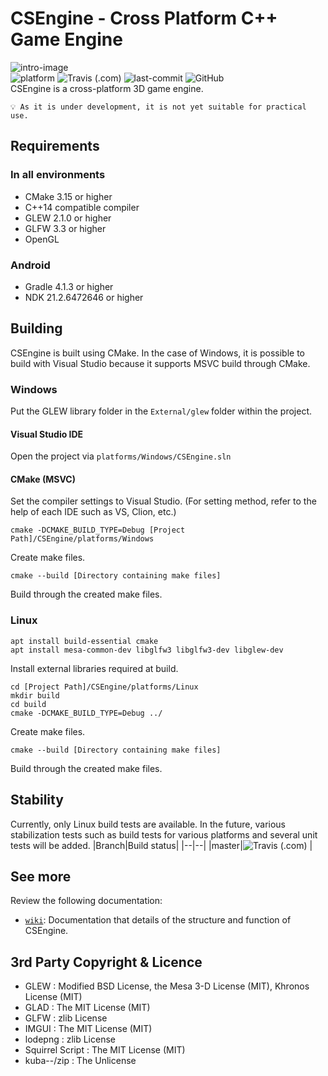 
# CSEngine - Cross Platform C++ Game Engine

![intro-image](https://s3.us-west-2.amazonaws.com/secure.notion-static.com/a90dcf3b-a8e6-4412-a31c-291bbaec8a39/Untitled.png?X-Amz-Algorithm=AWS4-HMAC-SHA256&X-Amz-Credential=AKIAT73L2G45O3KS52Y5/20210518/us-west-2/s3/aws4_request&X-Amz-Date=20210518T094537Z&X-Amz-Expires=86400&X-Amz-Signature=78641c0a61fa63e40a0c80dc3de451613ed84a9d6a638f7dbdcc3d9f292a3835&X-Amz-SignedHeaders=host&response-content-disposition=filename%20=%22Untitled.png%22)</br>
![platform](https://img.shields.io/badge/platform-windows_%7C_linux_%7C_android-00B274?style=flat-square) ![Travis (.com)](https://img.shields.io/travis/com/ounols/CSEngine?style=flat-square) ![last-commit](https://img.shields.io/github/last-commit/ounols/CSEngine?style=flat-square) ![GitHub](https://img.shields.io/github/license/ounols/CSEngine?style=flat-square) </br>
CSEngine is a cross-platform 3D game engine.

`💡 As it is under development, it is not yet suitable for practical use.`

## Requirements

### In all environments

* CMake 3.15 or higher
* C++14 compatible compiler
* GLEW 2.1.0 or higher
* GLFW 3.3 or higher
* OpenGL 

### Android

* Gradle 4.1.3 or higher
* NDK 21.2.6472646 or higher

## Building

CSEngine is built using CMake. In the case of Windows, it is possible to build with Visual Studio because it supports MSVC build through CMake.

### Windows

Put the GLEW library folder in the `External/glew` folder within the project.

#### Visual Studio IDE

Open the project via `platforms/Windows/CSEngine.sln`

#### CMake (MSVC)

Set the compiler settings to Visual Studio. (For setting method, refer to the help of each IDE such as VS, Clion, etc.)
</p>

    cmake -DCMAKE_BUILD_TYPE=Debug [Project Path]/CSEngine/platforms/Windows
Create make files.
</p>

	cmake --build [Directory containing make files]
Build through the created make files.

### Linux

    apt install build-essential cmake
    apt install mesa-common-dev libglfw3 libglfw3-dev libglew-dev
Install external libraries required at build. 
</p>

	cd [Project Path]/CSEngine/platforms/Linux
	mkdir build
	cd build
	cmake -DCMAKE_BUILD_TYPE=Debug ../
Create make files.
</p>


	cmake --build [Directory containing make files]
Build through the created make files.

## Stability

Currently, only Linux build tests are available. In the future, various stabilization tests such as build tests for various platforms and several unit tests will be added.
|Branch|Build status|
|--|--|
|master|![Travis (.com)](https://img.shields.io/travis/com/ounols/CSEngine?style=flat-square) |

## See more

Review the following documentation:
* [`wiki`](https://github.com/ounols/CSEngine/wiki): Documentation that details of the structure and function of CSEngine.

## 3rd Party Copyright & Licence 

- GLEW : Modified BSD License, the Mesa 3-D License (MIT), Khronos License (MIT)
- GLAD : The MIT License (MIT)
- GLFW : zlib License
- IMGUI : The MIT License (MIT)
- lodepng : zlib License
- Squirrel Script : The MIT License (MIT)
- kuba--/zip : The Unlicense
